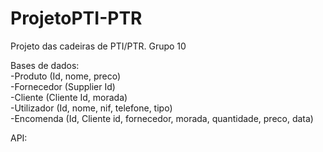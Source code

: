 # ProjetoPTI-PTR
Projeto das cadeiras de PTI/PTR. Grupo 10

Bases de dados: </br>
-Produto (Id, nome, preco) </br>
-Fornecedor (Supplier Id) </br>
-Cliente (Cliente Id, morada) </br>
-Utilizador (Id, nome, nif, telefone, tipo) </br>
-Encomenda (Id, Cliente id, fornecedor, morada, quantidade, preco, data) </br>

API:

